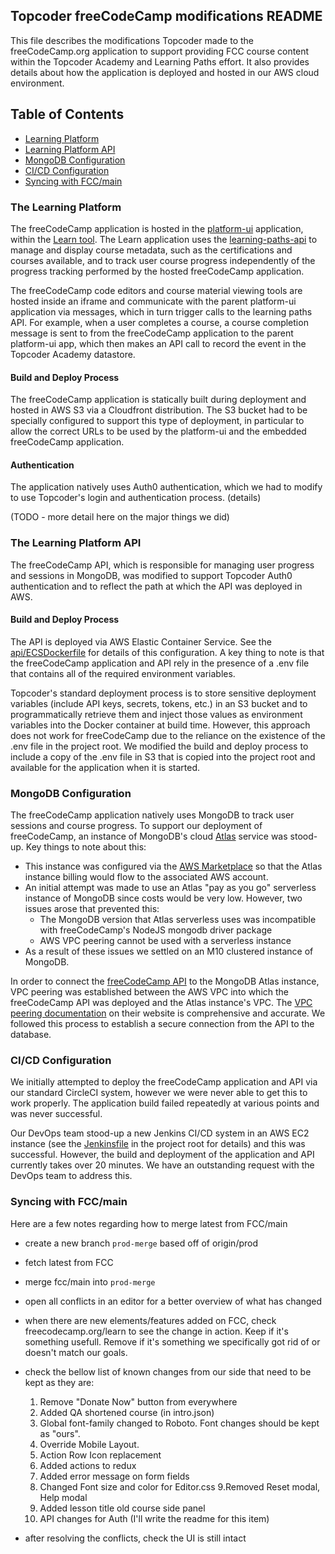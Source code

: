 ## Topcoder freeCodeCamp modifications README

This file describes the modifications Topcoder made to the freeCodeCamp.org application to support providing FCC course content within the Topcoder Academy and Learning Paths effort. It also provides details about how the application is deployed and hosted in our AWS cloud environment.

## Table of Contents

- [Learning Platform](#the-learning-platform)
- [Learning Platform API](#the-learning-platform-api)
- [MongoDB Configuration](#mongodb-configuration)
- [CI/CD Configuration](#cicd-configuration)
- [Syncing with FCC/main](#syncing-with-fccmain)

### The Learning Platform

The freeCodeCamp application is hosted in the [platform-ui](https://github.com/topcoder-platform/platform-ui) application, within the [Learn tool](https://github.com/topcoder-platform/platform-ui/tree/dev/src-ts/tools/learn). The Learn application uses the [learning-paths-api](https://github.com/topcoder-platform/learning-paths-api) to manage and display course metadata, such as the certifications and courses available, and to track user course progress independently of the progress tracking performed by the hosted freeCodeCamp application.

The freeCodeCamp code editors and course material viewing tools are hosted inside an iframe and communicate with the parent platform-ui application via messages, which in turn trigger calls to the learning paths API. For example, when a user completes a course, a course completion message is sent to from the freeCodeCamp application to the parent platform-ui app, which then makes an API call to record the event in the Topcoder Academy datastore.

#### Build and Deploy Process

The freeCodeCamp application is statically built during deployment and hosted in AWS S3 via a Cloudfront distribution. The S3 bucket had to be specially configured to support this type of deployment, in particular to allow the correct URLs to be used by the platform-ui and the embedded freeCodeCamp application.

#### Authentication

The application natively uses Auth0 authentication, which we had to modify to use Topcoder's login and authentication process. (details)

(TODO - more detail here on the major things we did)

### The Learning Platform API

The freeCodeCamp API, which is responsible for managing user progress and sessions in MongoDB, was modified to support Topcoder Auth0 authentication and to reflect the path at which the API was deployed in AWS.

#### Build and Deploy Process

The API is deployed via AWS Elastic Container Service. See the [api/ECSDockerfile](./docker/api/ECSDockerfile) for details of this configuration. A key thing to note is that the freeCodeCamp application and API rely in the presence of a .env file that contains all of the required environment variables.

Topcoder's standard deployment process is to store sensitive deployment variables (include API keys, secrets, tokens, etc.) in an S3 bucket and to programmatically retrieve them and inject those values as environment variables into the Docker container at build time. However, this approach does not work for freeCodeCamp due to the reliance on the existence of the .env file in the project root. We modified the build and deploy process to include a copy of the .env file in S3 that is copied into the project root and available for the application when it is started.

### MongoDB Configuration

The freeCodeCamp application natively uses MongoDB to track user sessions and course progress. To support our deployment of freeCodeCamp, an instance of MongoDB's cloud [Atlas](https://www.mongodb.com/atlas) service was stood-up. Key things to note about this:

- This instance was configured via the [AWS Marketplace](https://aws.amazon.com/marketplace/pp/prodview-pp445qepfdy34?ref_=aws-mp-console-subscription-detail) so that the Atlas instance billing would flow to the associated AWS account.
- An initial attempt was made to use an Atlas "pay as you go" serverless instance of MongoDB since costs would be very low. However, two issues arose that prevented this:
  - The MongoDB version that Atlas serverless uses was incompatible with freeCodeCamp's NodeJS mongodb driver package
  - AWS VPC peering cannot be used with a serverless instance
- As a result of these issues we settled on an M10 clustered instance of MongoDB.

In order to connect the [freeCodeCamp API](#learning-platform-api) to the MongoDB Atlas instance, VPC peering was established between the AWS VPC into which the freeCodeCamp API was deployed and the Atlas instance's VPC. The [VPC peering documentation](https://www.mongodb.com/docs/atlas/security-vpc-peering/) on their website is comprehensive and accurate. We followed this process to establish a secure connection from the API to the database.

### CI/CD Configuration

We initially attempted to deploy the freeCodeCamp application and API via our standard CircleCI system, however we were never able to get this to work properly. The application build failed repeatedly at various points and was never successful.

Our DevOps team stood-up a new Jenkins CI/CD system in an AWS EC2 instance (see the [Jenkinsfile](./Jenkinsfile) in the project root for details) and this was successful. However, the build and deployment of the application and API currently takes over 20 minutes. We have an outstanding request with the DevOps team to address this.

### Syncing with FCC/main

Here are a few notes regarding how to merge latest from FCC/main

- create a new branch `prod-merge` based off of origin/prod
- fetch latest from FCC
- merge fcc/main into `prod-merge`
- open all conflicts in an editor for a better overview of what has changed

- when there are new elements/features added on FCC, check freecodecamp.org/learn to see the change in action. Keep if it's something usefull. Remove if it's something we specifically got rid of or doesn't match our goals.
- check the bellow list of known changes from our side that need to be kept as they are:

  1. Remove "Donate Now" button from everywhere
  2. Added QA shortened course (in intro.json)
  3. Global font-family changed to Roboto. Font changes should be kept as "ours".
  4. Override Mobile Layout.
  5. Action Row Icon replacement
  6. Added actions to redux
  7. Added error message on form fields
  8. Changed Font size and color for Editor.css
     9.Removed Reset modal, Help modal
  9. Added lesson title old course side panel
  10. API changes for Auth (I'll write the readme for this item)

- after resolving the conflicts, check the UI is still intact
